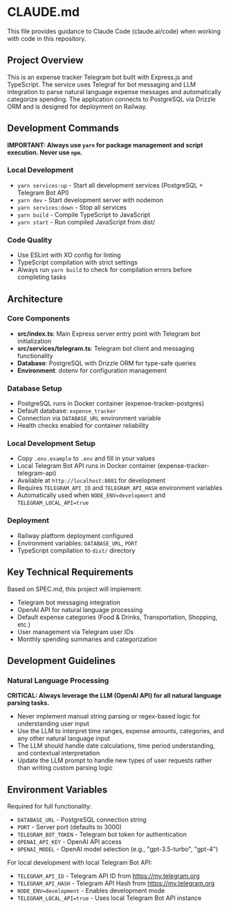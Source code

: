 # CLAUDE.md

This file provides guidance to Claude Code (claude.ai/code) when working with code in this repository.

## Project Overview

This is an expense tracker Telegram bot built with Express.js and TypeScript. The service uses Telegraf for bot messaging and LLM integration to parse natural language expense messages and automatically categorize spending. The application connects to PostgreSQL via Drizzle ORM and is designed for deployment on Railway.

## Development Commands

**IMPORTANT: Always use `yarn` for package management and script execution. Never use `npm`.**

### Local Development
- `yarn services:up` - Start all development services (PostgreSQL + Telegram Bot API)
- `yarn dev` - Start development server with nodemon
- `yarn services:down` - Stop all services
- `yarn build` - Compile TypeScript to JavaScript 
- `yarn start` - Run compiled JavaScript from dist/

### Code Quality
- Use ESLint with XO config for linting
- TypeScript compilation with strict settings
- Always run `yarn build` to check for compilation errors before completing tasks

## Architecture

### Core Components
- **src/index.ts**: Main Express server entry point with Telegram bot initialization
- **src/services/telegram.ts**: Telegram bot client and messaging functionality
- **Database**: PostgreSQL with Drizzle ORM for type-safe queries
- **Environment**: dotenv for configuration management

### Database Setup
- PostgreSQL runs in Docker container (expense-tracker-postgres)
- Default database: `expense_tracker`
- Connection via `DATABASE_URL` environment variable
- Health checks enabled for container reliability

### Local Development Setup
- Copy `.env.example` to `.env` and fill in your values
- Local Telegram Bot API runs in Docker container (expense-tracker-telegram-api)
- Available at `http://localhost:8081` for development
- Requires `TELEGRAM_API_ID` and `TELEGRAM_API_HASH` environment variables
- Automatically used when `NODE_ENV=development` and `TELEGRAM_LOCAL_API=true`

### Deployment
- Railway platform deployment configured
- Environment variables: `DATABASE_URL`, `PORT`
- TypeScript compilation to `dist/` directory

## Key Technical Requirements

Based on SPEC.md, this project will implement:
- Telegram bot messaging integration
- OpenAI API for natural language processing
- Default expense categories (Food & Drinks, Transportation, Shopping, etc.)
- User management via Telegram user IDs
- Monthly spending summaries and categorization

## Development Guidelines

### Natural Language Processing
**CRITICAL: Always leverage the LLM (OpenAI API) for all natural language parsing tasks.** 
- Never implement manual string parsing or regex-based logic for understanding user input
- Use the LLM to interpret time ranges, expense amounts, categories, and any other natural language input
- The LLM should handle date calculations, time period understanding, and contextual interpretation
- Update the LLM prompt to handle new types of user requests rather than writing custom parsing logic

## Environment Variables

Required for full functionality:
- `DATABASE_URL` - PostgreSQL connection string
- `PORT` - Server port (defaults to 3000)
- `TELEGRAM_BOT_TOKEN` - Telegram bot token for authentication
- `OPENAI_API_KEY` - OpenAI API access
- `OPENAI_MODEL` - OpenAI model selection (e.g., "gpt-3.5-turbo", "gpt-4")

For local development with local Telegram Bot API:
- `TELEGRAM_API_ID` - Telegram API ID from https://my.telegram.org
- `TELEGRAM_API_HASH` - Telegram API Hash from https://my.telegram.org
- `NODE_ENV=development` - Enables development mode
- `TELEGRAM_LOCAL_API=true` - Uses local Telegram Bot API instance